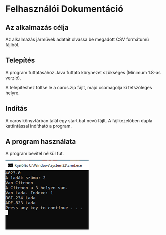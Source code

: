 # Felhasználói Dokumentáció

## Az alkalmazás célja

Az alkalmazás járművek adatait olvassa be megadott CSV formátumú fájlból.

## Telepítés

A program futtatásához Java futtató körynezet szükséges (Minimum 1.8-as verzió).

A telepítéshez töltse le a caros.zip fájlt, majd csomagolja ki tetszőleges helyre.

## Indítás

A caros könyvtárban talál egy start.bat nevű fájlt. A fájlkezelőben dupla kattintással indítható a program.

## A program használata

A program bevitel nélkül fut.

![A program futása](screen01.png)